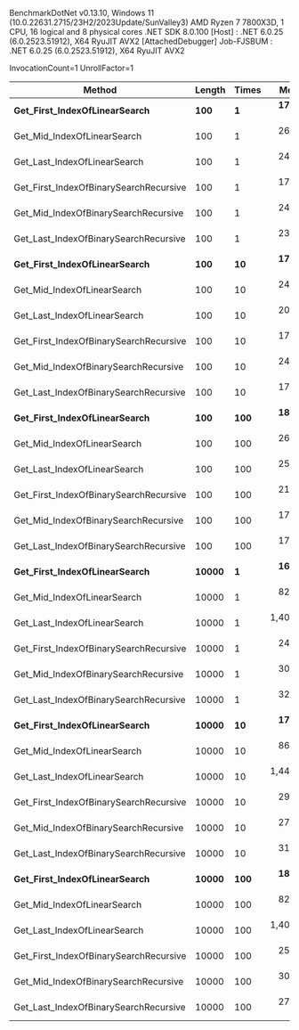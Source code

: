 
BenchmarkDotNet v0.13.10, Windows 11 (10.0.22631.2715/23H2/2023Update/SunValley3)
AMD Ryzen 7 7800X3D, 1 CPU, 16 logical and 8 physical cores
.NET SDK 8.0.100
  [Host]     : .NET 6.0.25 (6.0.2523.51912), X64 RyuJIT AVX2 [AttachedDebugger]
  Job-FJSBUM : .NET 6.0.25 (6.0.2523.51912), X64 RyuJIT AVX2

InvocationCount=1  UnrollFactor=1  

 Method                                 | Length | Times | Mean       | Error    | StdDev    | Median     |
--------------------------------------- |------- |------ |-----------:|---------:|----------:|-----------:|
 **Get_First_IndexOfLinearSearch**          | **100**    | **1**     |   **174.7 ns** | **23.83 ns** |  **68.37 ns** |   **200.0 ns** |
 Get_Mid_IndexOfLinearSearch            | 100    | 1     |   263.3 ns | 23.29 ns |  67.94 ns |   300.0 ns |
 Get_Last_IndexOfLinearSearch           | 100    | 1     |   249.0 ns | 24.73 ns |  72.15 ns |   200.0 ns |
 Get_First_IndexOfBinarySearchRecursive | 100    | 1     |   174.1 ns | 16.74 ns |  44.10 ns |   200.0 ns |
 Get_Mid_IndexOfBinarySearchRecursive   | 100    | 1     |   247.4 ns | 26.34 ns |  75.57 ns |   200.0 ns |
 Get_Last_IndexOfBinarySearchRecursive  | 100    | 1     |   232.3 ns | 29.10 ns |  83.97 ns |   200.0 ns |
 **Get_First_IndexOfLinearSearch**          | **100**    | **10**    |   **177.9 ns** | **21.68 ns** |  **62.19 ns** |   **200.0 ns** |
 Get_Mid_IndexOfLinearSearch            | 100    | 10    |   241.0 ns | 31.65 ns |  93.31 ns |   200.0 ns |
 Get_Last_IndexOfLinearSearch           | 100    | 10    |   200.0 ns |  0.00 ns |   0.00 ns |   200.0 ns |
 Get_First_IndexOfBinarySearchRecursive | 100    | 10    |   175.9 ns | 16.55 ns |  43.01 ns |   200.0 ns |
 Get_Mid_IndexOfBinarySearchRecursive   | 100    | 10    |   248.9 ns | 24.20 ns |  67.45 ns |   200.0 ns |
 Get_Last_IndexOfBinarySearchRecursive  | 100    | 10    |   170.6 ns | 16.95 ns |  45.83 ns |   200.0 ns |
 **Get_First_IndexOfLinearSearch**          | **100**    | **100**   |   **189.4 ns** | **23.25 ns** |  **66.35 ns** |   **200.0 ns** |
 Get_Mid_IndexOfLinearSearch            | 100    | 100   |   260.0 ns | 26.84 ns |  79.14 ns |   200.0 ns |
 Get_Last_IndexOfLinearSearch           | 100    | 100   |   250.0 ns | 23.05 ns |  66.49 ns |   200.0 ns |
 Get_First_IndexOfBinarySearchRecursive | 100    | 100   |   212.9 ns | 27.61 ns |  78.33 ns |   200.0 ns |
 Get_Mid_IndexOfBinarySearchRecursive   | 100    | 100   |   174.7 ns | 17.33 ns |  43.78 ns |   200.0 ns |
 Get_Last_IndexOfBinarySearchRecursive  | 100    | 100   |   172.0 ns | 17.89 ns |  45.20 ns |   200.0 ns |
 **Get_First_IndexOfLinearSearch**          | **10000**  | **1**     |   **168.4 ns** | **24.90 ns** |  **72.65 ns** |   **200.0 ns** |
 Get_Mid_IndexOfLinearSearch            | 10000  | 1     |   829.6 ns | 18.44 ns |  48.59 ns |   800.0 ns |
 Get_Last_IndexOfLinearSearch           | 10000  | 1     | 1,400.0 ns |  0.00 ns |   0.00 ns | 1,400.0 ns |
 Get_First_IndexOfBinarySearchRecursive | 10000  | 1     |   249.5 ns | 23.02 ns |  65.31 ns |   200.0 ns |
 Get_Mid_IndexOfBinarySearchRecursive   | 10000  | 1     |   300.0 ns |  0.00 ns |   0.00 ns |   300.0 ns |
 Get_Last_IndexOfBinarySearchRecursive  | 10000  | 1     |   321.6 ns | 28.24 ns |  81.94 ns |   300.0 ns |
 **Get_First_IndexOfLinearSearch**          | **10000**  | **10**    |   **177.6 ns** | **15.50 ns** |  **41.91 ns** |   **200.0 ns** |
 Get_Mid_IndexOfLinearSearch            | 10000  | 10    |   867.0 ns | 33.36 ns |  91.88 ns |   800.0 ns |
 Get_Last_IndexOfLinearSearch           | 10000  | 10    | 1,442.4 ns | 30.74 ns |  72.45 ns | 1,400.0 ns |
 Get_First_IndexOfBinarySearchRecursive | 10000  | 10    |   295.8 ns | 28.85 ns |  83.25 ns |   300.0 ns |
 Get_Mid_IndexOfBinarySearchRecursive   | 10000  | 10    |   278.7 ns | 24.62 ns |  68.21 ns |   300.0 ns |
 Get_Last_IndexOfBinarySearchRecursive  | 10000  | 10    |   311.7 ns | 28.09 ns |  80.13 ns |   300.0 ns |
 **Get_First_IndexOfLinearSearch**          | **10000**  | **100**   |   **185.4 ns** | **13.41 ns** |  **35.56 ns** |   **200.0 ns** |
 Get_Mid_IndexOfLinearSearch            | 10000  | 100   |   824.7 ns | 23.26 ns |  64.46 ns |   800.0 ns |
 Get_Last_IndexOfLinearSearch           | 10000  | 100   | 1,407.0 ns | 29.77 ns |  55.19 ns | 1,400.0 ns |
 Get_First_IndexOfBinarySearchRecursive | 10000  | 100   |   255.9 ns | 22.93 ns |  65.05 ns |   200.0 ns |
 Get_Mid_IndexOfBinarySearchRecursive   | 10000  | 100   |   302.0 ns | 37.48 ns | 109.34 ns |   300.0 ns |
 Get_Last_IndexOfBinarySearchRecursive  | 10000  | 100   |   276.2 ns | 16.36 ns |  42.82 ns |   300.0 ns |
